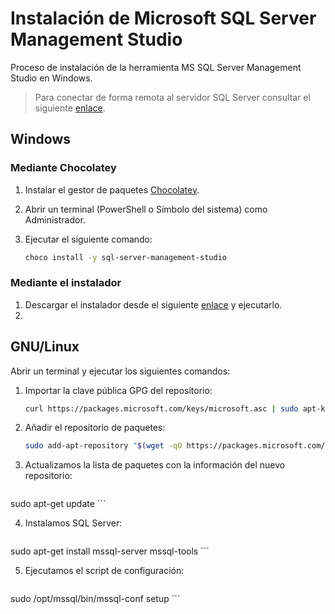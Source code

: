# Instalación de Microsoft SQL Server Management Studio

Proceso de instalación de la herramienta MS SQL Server Management Studio en Windows.

> Para conectar de forma remota al servidor SQL Server consultar el siguiente [enlace](acceso-remoto-sqlserver).

## Windows

### Mediante Chocolatey

1. Instalar el gestor de paquetes [Chocolatey](https://chocolatey.org/install).

2. Abrir un terminal (PowerShell o Símbolo del sistema) como Administrador.

3. Ejecutar el siguiente comando:

   ```bash
   choco install -y sql-server-management-studio
   ```

### Mediante el instalador

1. Descargar el instalador desde el siguiente [enlace](https://go.microsoft.com/fwlink/?linkid=2043154) y ejecutarlo.
2. 

## GNU/Linux

Abrir un terminal y ejecutar los siguientes comandos:

1. Importar la clave pública GPG del repositorio:

    ```bash
    curl https://packages.microsoft.com/keys/microsoft.asc | sudo apt-key add -
    ```

2. Añadir el repositorio de paquetes:

    ```bash
    sudo add-apt-repository "$(wget -qO https://packages.microsoft.com/config/ubuntu/16.04/mssql-server-2017.list)"
    ```

3. Actualizamos la lista de paquetes con la información del nuevo repositorio:

    ```bash
sudo apt-get update
    ```

4. Instalamos SQL Server:

    ```bash
sudo apt-get install mssql-server mssql-tools
    ```

5. Ejecutamos el script de configuración:

    ```bash
sudo /opt/mssql/bin/mssql-conf setup
    ```
